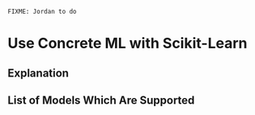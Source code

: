 ```{note}
FIXME: Jordan to do
```

# Use Concrete ML with Scikit-Learn

## Explanation

## List of Models Which Are Supported
